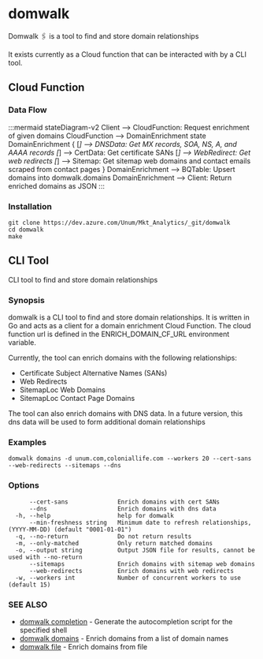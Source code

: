 # domwalk

Domwalk 🖇 is a tool to find and store domain relationships

It exists currently as a Cloud function that can be interacted with by a CLI tool.

## Cloud Function


### Data Flow
:::mermaid
stateDiagram-v2
    Client --> CloudFunction: Request enrichment of given domains
    CloudFunction --> DomainEnrichment
    state DomainEnrichment {
        [*] --> DNSData: Get MX records, SOA, NS, A, and AAAA records
        [*] --> CertData: Get certificate SANs
        [*] --> WebRedirect: Get web redirects
        [*] --> Sitemap: Get sitemap web domains and contact emails scraped from contact pages
    }
    DomainEnrichment --> BQTable: Upsert domains into domwalk.domains
    DomainEnrichment --> Client: Return enriched domains as JSON
:::

### Installation

```
git clone https://dev.azure.com/Unum/Mkt_Analytics/_git/domwalk
cd domwalk
make
```

## CLI Tool

CLI tool to find and store domain relationships

### Synopsis

domwalk is a CLI tool to find and store domain relationships.
It is written in Go and acts as a client for a domain enrichment Cloud Function. The cloud function url is defined in the ENRICH_DOMAIN_CF_URL environment variable.

Currently, the tool can enrich domains with the following relationships:
- Certificate Subject Alternative Names (SANs)
- Web Redirects
- SitemapLoc Web Domains
- SitemapLoc Contact Page Domains

The tool can also enrich domains with DNS data. In a future version, this dns data will be used to form additional domain relationships


### Examples

```
domwalk domains -d unum.com,coloniallife.com --workers 20 --cert-sans --web-redirects --sitemaps --dns
```

### Options

```
      --cert-sans              Enrich domains with cert SANs
      --dns                    Enrich domains with dns data
  -h, --help                   help for domwalk
      --min-freshness string   Minimum date to refresh relationships, (YYYY-MM-DD) (default "0001-01-01")
  -q, --no-return              Do not return results
  -m, --only-matched           Only return matched domains
  -o, --output string          Output JSON file for results, cannot be used with --no-return
      --sitemaps               Enrich domains with sitemap web domains
      --web-redirects          Enrich domains with web redirects
  -w, --workers int            Number of concurrent workers to use (default 15)
```

### SEE ALSO

* [domwalk completion](docs/domwalk_completion.md)	 - Generate the autocompletion script for the specified shell
* [domwalk domains](docs/domwalk_domains.md)	 - Enrich domains from a list of domain names
* [domwalk file](docs/domwalk_file.md)	 - Enrich domains from file




